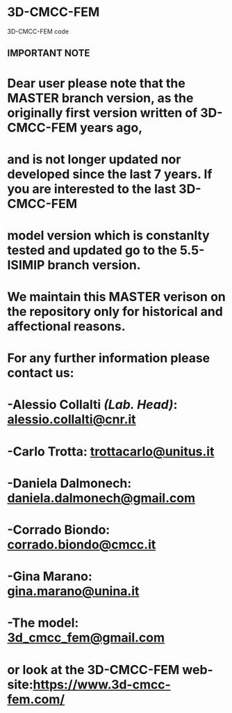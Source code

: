 # 3D-CMCC-FEM
3D-CMCC-FEM code 


##                                            **IMPORTANT NOTE** 
                                            
                                             
#  Dear user please note that the MASTER branch version, as the originally first version written of 3D-CMCC-FEM years ago,  
#     and is not longer updated nor developed since the last 7 years. If you are interested to the last 3D-CMCC-FEM  
#               model version which is constanlty tested and updated go to the 5.5-ISIMIP branch version.
# 
#          We maintain this MASTER verison on the repository only for historical and affectional reasons.
    
#                                For any further information please contact us:  
#                           -Alessio Collalti *(Lab. Head)*: alessio.collalti@cnr.it  
#                                    -Carlo Trotta: trottacarlo@unitus.it  
#                               -Daniela Dalmonech: daniela.dalmonech@gmail.com  
#                                  -Corrado Biondo: corrado.biondo@cmcc.it  
#                                     -Gina Marano: gina.marano@unina.it
#                                       -The model: 3d_cmcc_fem@gmail.com

#                      or look at the 3D-CMCC-FEM web-site:https://www.3d-cmcc-fem.com/



                                             
